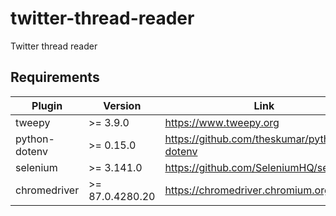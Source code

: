 # twitter-thread-reader
Twitter thread reader

## Requirements
| Plugin | Version | Link |
| ------ | ------ | ----- |
| tweepy | >= 3.9.0 | https://www.tweepy.org |
| python-dotenv | >= 0.15.0 | https://github.com/theskumar/python-dotenv |
| selenium | >= 3.141.0 | https://github.com/SeleniumHQ/selenium/ |
| chromedriver | >= 87.0.4280.20 | https://chromedriver.chromium.org/ |
